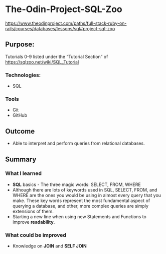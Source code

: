 # The-Odin-Project-SQL-Zoo
https://www.theodinproject.com/paths/full-stack-ruby-on-rails/courses/databases/lessons/sql#project-sql-zoo


## Purpose: 
Tutorials 0-9 listed under the “Tutorial Section” of https://sqlzoo.net/wiki/SQL_Tutorial


### Technologies:
* SQL 


### Tools
* Git
* GitHub


## Outcome
* Able to interpret and perform queries from relational databases. 


## Summary

### What I learned
* **SQL** basics - The three magic words: SELECT, FROM, WHERE
* Although there are lots of keywords used in SQL, SELECT, FROM, and WHERE are the ones you would be using in almost every query that you make. These key words represent the most fundamental aspect of querying a database, and other, more complex queries are simply extensions of them.
* Starting a new line when using new Statements and Functions to improve **readability**.


### What could be improved
* Knowledge on **JOIN** and **SELF JOIN**
